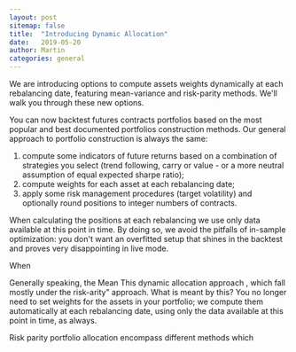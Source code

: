 ```yaml
---
layout: post
sitemap: false
title:  "Introducing Dynamic Allocation"
date:   2019-05-20
author: Martin
categories: general
---
```


We are introducing options to compute assets weights dynamically at each rebalancing date, featuring mean-variance and risk-parity methods. We'll walk you through these new options.

You can now backtest futures contracts portfolios based on the most popular and best documented portfolios construction methods. Our general approach to portfolio construction is always the same:

1. compute some indicators of future returns based on a combination of  strategies you select (trend following, carry or value - or a more neutral assumption of equal expected sharpe ratio);
2. compute weights for each asset at each rebalancing date; 
3. apply some risk management procedures (target volatility) and optionally round positions to integer numbers of contracts.

When calculating the positions at each rebalancing we use only data available at this point in time. By doing so, we avoid the pitfalls of in-sample optimization: you don't want an overfitted setup that shines in the backtest and proves very disappointing in live mode.




When 


Generally speaking, the 
 Mean  This dynamic allocation approach
, which fall mostly under the risk-arity" approach. What is meant by this? You no longer need to set weights for the assets in your portfolio; we compute them automatically at each rebalancing date, using only the data available at this point in time, as always. 

Risk parity portfolio allocation encompass different methods which